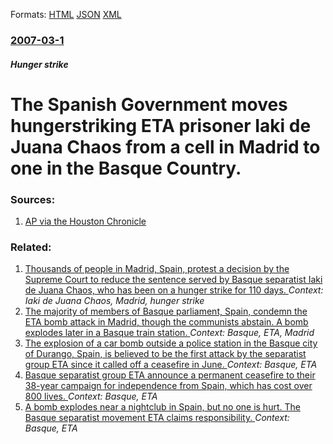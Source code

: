 
Formats: [HTML](/news/2007/03/1/the-spanish-government-moves-hungerstriking-eta-prisoner-inaki-de-juana-chaos-from-a-cell-in-madrid-to-one-in-the-basque-country.html)  [JSON](/news/2007/03/1/the-spanish-government-moves-hungerstriking-eta-prisoner-inaki-de-juana-chaos-from-a-cell-in-madrid-to-one-in-the-basque-country.json)  [XML](/news/2007/03/1/the-spanish-government-moves-hungerstriking-eta-prisoner-inaki-de-juana-chaos-from-a-cell-in-madrid-to-one-in-the-basque-country.xml)  

### [2007-03-1](/news/2007/03/1/index.md)

##### Hunger strike
#  The Spanish Government moves hungerstriking ETA prisoner Iaki de Juana Chaos from a cell in Madrid to one in the Basque Country. 




### Sources:

1. [AP via the Houston Chronicle](http://www.chron.com/disp/story.mpl/ap/world/4595248.html)

### Related:

1. [ Thousands of people in Madrid, Spain, protest a decision by the Supreme Court to reduce the sentence served by Basque separatist Iaki de Juana Chaos, who has been on a hunger strike for 110 days. ](/news/2007/02/24/thousands-of-people-in-madrid-spain-protest-a-decision-by-the-supreme-court-to-reduce-the-sentence-served-by-basque-separatist-inaki-de-j.md) _Context: Iaki de Juana Chaos, Madrid, hunger strike_
2. [ The majority of members of Basque parliament, Spain, condemn the ETA bomb attack in Madrid, though the communists abstain. A bomb explodes later in a Basque train station. ](/news/2005/05/27/the-majority-of-members-of-basque-parliament-spain-condemn-the-eta-bomb-attack-in-madrid-though-the-communists-abstain-a-bomb-explodes.md) _Context: Basque, ETA, Madrid_
3. [ The explosion of a car bomb outside a police station in the Basque city of Durango, Spain, is believed to be the first attack by the separatist group ETA since it called off a ceasefire in June. ](/news/2007/08/24/the-explosion-of-a-car-bomb-outside-a-police-station-in-the-basque-city-of-durango-spain-is-believed-to-be-the-first-attack-by-the-separa.md) _Context: Basque, ETA_
4. [ Basque separatist group ETA announce a permanent ceasefire to their 38-year campaign for independence from Spain, which has cost over 800 lives. ](/news/2006/03/22/basque-separatist-group-eta-announce-a-permanent-ceasefire-to-their-38-year-campaign-for-independence-from-spain-which-has-cost-over-800-l.md) _Context: Basque, ETA_
5. [ A bomb explodes near a nightclub in Spain, but no one is hurt. The Basque separatist movement ETA claims responsibility. ](/news/2005/12/21/a-bomb-explodes-near-a-nightclub-in-spain-but-no-one-is-hurt-the-basque-separatist-movement-eta-claims-responsibility.md) _Context: Basque, ETA_
